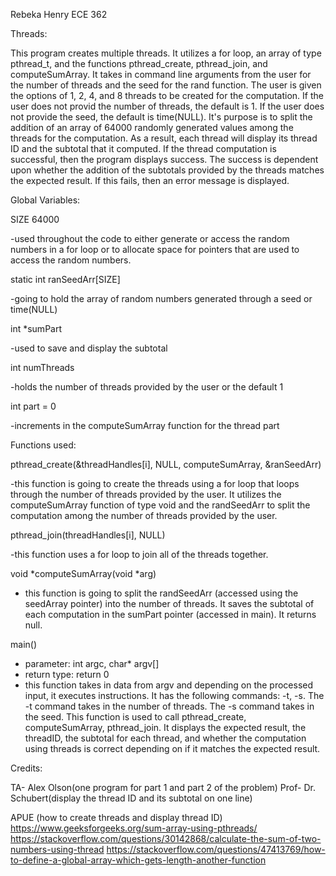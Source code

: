 Rebeka Henry
ECE 362

Threads:

This program creates multiple threads. It utilizes a for loop, an array of type pthread_t, and the functions pthread_create, pthread_join, and computeSumArray. It takes in command line arguments from the user for the number of threads and the seed for the rand function. The user is given the options of 1, 2, 4, and 8 threads to be created for the computation. If the user does not provid the number of threads, the default is 1. If the user does not provide the seed, the default is time(NULL). It's purpose is to split the addition of an array of 64000 randomly generated values among the threads for the computation. As a result, each thread will display its thread ID and the subtotal that it computed. If the thread computation is successful, then the program displays success. The success is dependent upon whether the addition of the subtotals provided by the threads matches the expected result. If this fails, then an error message is displayed.

Global Variables:

SIZE 64000

-used throughout the code to either generate or access the random numbers in a for loop or to allocate space for pointers that are used to access the random numbers.

static int ranSeedArr[SIZE]

-going to hold the array of random numbers generated through a seed or time(NULL)

int *sumPart

-used to save and display the subtotal

int numThreads

-holds the number of threads provided by the user or the default 1

int part = 0

-increments in the computeSumArray function for the thread part


Functions used:

pthread_create(&threadHandles[i], NULL, computeSumArray, &ranSeedArr)

-this function is going to create the threads using a for loop that loops through the number of threads provided by the user. It utilizes the computeSumArray function of type void and the randSeedArr to split the computation among the number of threads provided by the user. 

pthread_join(threadHandles[i], NULL)

-this function uses a for loop to join all of the threads together.

void *computeSumArray(void *arg)

- this function is going to split the randSeedArr (accessed using the seedArray pointer) into the number of threads. It saves the subtotal of each computation in the sumPart pointer (accessed in main). It returns null. 

main()
- parameter: int argc, char* argv[]
- return type: return 0
- this function takes in data from argv and depending on the
  processed input, it executes instructions. It has the following
  commands: -t, -s. The -t command takes in the number of threads. The
  -s command takes in the seed. This function is used to call pthread_create, 
  computeSumArray, pthread_join. It displays the expected result, the threadID, 
  the subtotal for each thread, and whether the computation using threads is correct
  depending on if it matches the expected result.


Credits:

TA- Alex Olson(one program for part 1 and part 2 of the problem)
Prof- Dr. Schubert(display the thread ID and its subtotal on one line)

APUE (how to create threads and display thread ID)
https://www.geeksforgeeks.org/sum-array-using-pthreads/
https://stackoverflow.com/questions/30142868/calculate-the-sum-of-two-numbers-using-thread
https://stackoverflow.com/questions/47413769/how-to-define-a-global-array-which-gets-length-another-function